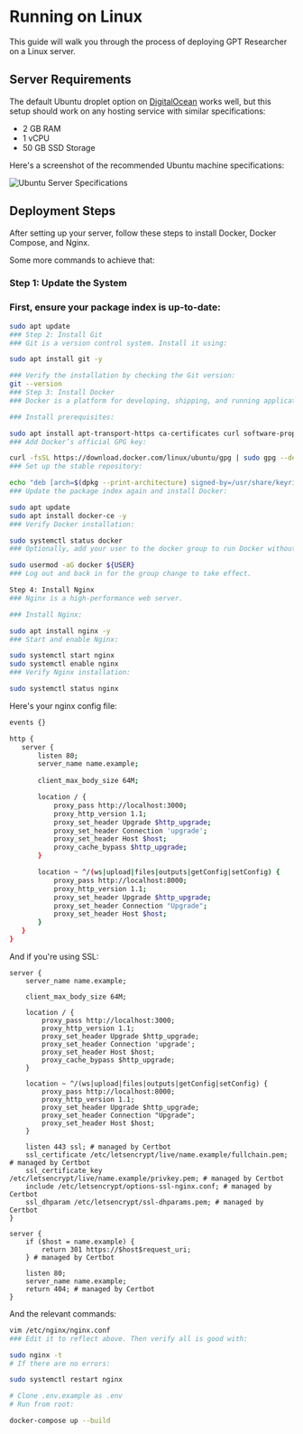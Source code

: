 # Running on Linux

This guide will walk you through the process of deploying GPT Researcher on a Linux server.

## Server Requirements

The default Ubuntu droplet option on [DigitalOcean](https://m.do.co/c/1a2af257efba) works well, but this setup should work on any hosting service with similar specifications:

- 2 GB RAM
- 1 vCPU
- 50 GB SSD Storage

Here's a screenshot of the recommended Ubuntu machine specifications:

![Ubuntu Server Specifications](https://github.com/user-attachments/assets/035865c0-d1a2-4990-b7fb-544c229d5198)

## Deployment Steps

After setting up your server, follow these steps to install Docker, Docker Compose, and Nginx.


Some more commands to achieve that:

### Step 1: Update the System
### First, ensure your package index is up-to-date:

```bash
sudo apt update
### Step 2: Install Git
### Git is a version control system. Install it using:

sudo apt install git -y

### Verify the installation by checking the Git version:
git --version
### Step 3: Install Docker
### Docker is a platform for developing, shipping, and running applications inside containers.

### Install prerequisites:

sudo apt install apt-transport-https ca-certificates curl software-properties-common -y
### Add Docker’s official GPG key:

curl -fsSL https://download.docker.com/linux/ubuntu/gpg | sudo gpg --dearmor -o /usr/share/keyrings/docker-archive-keyring.gpg
### Set up the stable repository:

echo "deb [arch=$(dpkg --print-architecture) signed-by=/usr/share/keyrings/docker-archive-keyring.gpg] https://download.docker.com/linux/ubuntu $(lsb_release -cs) stable" | sudo tee /etc/apt/sources.list.d/docker.list > /dev/null
### Update the package index again and install Docker:

sudo apt update
sudo apt install docker-ce -y
### Verify Docker installation:

sudo systemctl status docker
### Optionally, add your user to the docker group to run Docker without sudo:

sudo usermod -aG docker ${USER}
### Log out and back in for the group change to take effect.

Step 4: Install Nginx
### Nginx is a high-performance web server.

### Install Nginx:

sudo apt install nginx -y
### Start and enable Nginx:

sudo systemctl start nginx
sudo systemctl enable nginx
### Verify Nginx installation:

sudo systemctl status nginx
```

Here's your nginx config file:

```bash
events {}

http {
   server {
       listen 80;
       server_name name.example;
       
       client_max_body_size 64M;

       location / {
           proxy_pass http://localhost:3000;
           proxy_http_version 1.1;
           proxy_set_header Upgrade $http_upgrade;
           proxy_set_header Connection 'upgrade';
           proxy_set_header Host $host;
           proxy_cache_bypass $http_upgrade;
       }

       location ~ ^/(ws|upload|files|outputs|getConfig|setConfig) {
           proxy_pass http://localhost:8000;
           proxy_http_version 1.1;
           proxy_set_header Upgrade $http_upgrade;
           proxy_set_header Connection "Upgrade";
           proxy_set_header Host $host;
       }
   }
}
```

And if you're using SSL:

```nginx
server {
    server_name name.example;
    
    client_max_body_size 64M;
    
    location / {
        proxy_pass http://localhost:3000;
        proxy_http_version 1.1;
        proxy_set_header Upgrade $http_upgrade;
        proxy_set_header Connection 'upgrade';
        proxy_set_header Host $host;
        proxy_cache_bypass $http_upgrade;
    }
    
    location ~ ^/(ws|upload|files|outputs|getConfig|setConfig) {
        proxy_pass http://localhost:8000;
        proxy_http_version 1.1;
        proxy_set_header Upgrade $http_upgrade;
        proxy_set_header Connection "Upgrade";
        proxy_set_header Host $host;
    }
    
    listen 443 ssl; # managed by Certbot
    ssl_certificate /etc/letsencrypt/live/name.example/fullchain.pem; # managed by Certbot
    ssl_certificate_key /etc/letsencrypt/live/name.example/privkey.pem; # managed by Certbot
    include /etc/letsencrypt/options-ssl-nginx.conf; # managed by Certbot
    ssl_dhparam /etc/letsencrypt/ssl-dhparams.pem; # managed by Certbot
}

server {
    if ($host = name.example) {
        return 301 https://$host$request_uri;
    } # managed by Certbot
    
    listen 80;
    server_name name.example;
    return 404; # managed by Certbot
}
```

And the relevant commands:


```bash
vim /etc/nginx/nginx.conf
### Edit it to reflect above. Then verify all is good with:

sudo nginx -t
# If there are no errors:

sudo systemctl restart nginx

# Clone .env.example as .env
# Run from root: 

docker-compose up --build

```